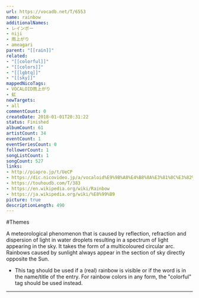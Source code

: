 ```yaml
---
url: https://vocadb.net/T/6553
name: rainbow
additionalNames: 
- レインボー
- niji
- 雨上がり
- ameagari
parent: "[[rain]]"
related:
- "[[colorful]]"
- "[[colors]]"
- "[[lgbtq]]"
- "[[sky]]"
mappedNicoTags:
- VOCALOID雨上がり
- 虹
newTargets:
- all
commentCount: 0
createDate: 2018-01-01T20:31:22
status: Finished
albumCount: 61
artistCount: 34
eventCount: 1
eventSeriesCount: 0
followerCount: 1
songListCount: 1
songCount: 527
links: 
- http://piapro.jp/t/UeCP
- https://dic.nicovideo.jp/a/vocaloid%E9%9B%A8%E4%B8%8A%E3%81%8C%E3%82%8A
- https://touhoudb.com/T/383
- https://en.wikipedia.org/wiki/Rainbow
- https://ja.wikipedia.org/wiki/%E8%99%B9
picture: true
descriptionLength: 490
---
```


#Themes

A meteorological phenomenon that is caused by reflection, refraction and dispersion of light in water droplets resulting in a spectrum of light appearing in the sky.
It takes the form of a multicoloured circular arc.
Rainbows caused by sunlight always appear in the section of sky directly opposite the Sun.

- This tag should be used if a (real) rainbow is visible or if the word is in the name/title of the entry. For rainbow colors in any form, the "colorful" tag should be used instead.

---

